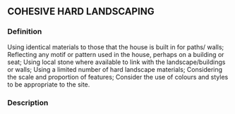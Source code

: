 ## COHESIVE HARD LANDSCAPING
### Definition
Using identical materials to those that the house is built in for paths/ walls;
Reflecting any motif or pattern used in the house, perhaps on a building or seat;
Using local stone where available to link with the landscape/buildings or walls;
Using a limited number of hard landscape materials;
Considering the scale and proportion of features;
Consider the use of colours and styles to be appropriate to the site.


### Description
